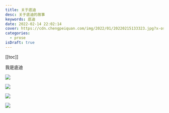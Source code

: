 ```yaml
---
title: 关于底迪
desc: 关于底迪的故事
keywords: 底迪
date: 2022-02-14 22:02:14
cover: https://cdn.chengpeiquan.com/img/2022/01/20220215133323.jpg?x-oss-process=image/interlace,1
categories:
  - prose
isDraft: true
---
```


[[toc]]

我是底迪

![](http://cdn.chengpeiquan.com/img/2022/01/20220215133323.jpg?x-oss-process=image/interlace,1)

![](http://cdn.chengpeiquan.com/img/2022/01/20220215133323.jpg?x-oss-process=image/interlace,1?x-oss-process=image/resize,w_100,h_50)

![](http://cdn.chengpeiquan.com/img/2022/02/20220214222238.jpg?x-oss-process=image/interlace,1)

![](http://cdn.chengpeiquan.com/img/2022/02/20220214222238.jpg?x-oss-process=image/interlace,1?x-oss-process=image/resize,w_200,h_300)
